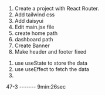 1. Create a project with React Router.
2. Add tailwind css
3. Add daisyui
4. Edit main.jsx file
5. create home path
6. dashboard path
7. Create Banner
8. Make header and footer fixed


<!-- To fetch json data step by step explanation -->
1. use useState to store the data
2. use useEffect to fetch the data
3. 



<!-- watch time -->
47-3 ------- 9min:26sec